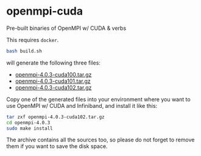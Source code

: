 # openmpi-cuda

Pre-built binaries of OpenMPI w/ CUDA &amp; verbs

This requires `docker`.

```bash
bash build.sh
```

will generate the following three files:

- [openmpi-4.0.3-cuda100.tar.gz](https://github.com/mitmul/openmpi-cuda-bins/releases/download/v1.0/openmpi-4.0.3-cuda100.tar.gz)
- [openmpi-4.0.3-cuda101.tar.gz](https://github.com/mitmul/openmpi-cuda-bins/releases/download/v1.0/openmpi-4.0.3-cuda101.tar.gz)
- [openmpi-4.0.3-cuda102.tar.gz](https://github.com/mitmul/openmpi-cuda-bins/releases/download/v1.0/openmpi-4.0.3-cuda102.tar.gz)

Copy one of the generated files into your environment where you want to use OpenMPI w/ CUDA and Infiniband, and install it like this:

```bash
tar zxf openmpi-4.0.3-cuda102.tar.gz
cd openmpi-4.0.3
sudo make install
```

The archive contains all the sources too, so please do not forget to remove them if you want to save the disk space.
